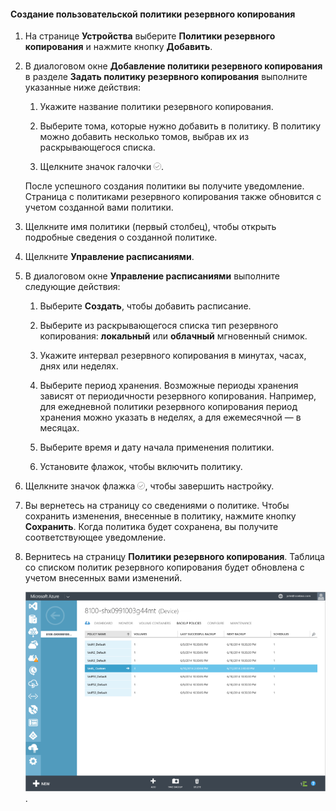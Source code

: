 
#### Создание пользовательской политики резервного копирования

1. На странице **Устройства** выберите **Политики резервного копирования** и нажмите кнопку **Добавить**.

2. В диалоговом окне **Добавление политики резервного копирования** в разделе **Задать политику резервного копирования** выполните указанные ниже действия:

    1. Укажите название политики резервного копирования.

    2. Выберите тома, которые нужно добавить в политику. В политику можно добавить несколько томов, выбрав их из раскрывающегося списка.

    3. Щелкните значок галочки ![значок галочки](./media/storsimple-add-backup-policy/HCS_CheckIcon-include.png).

     После успешного создания политики вы получите уведомление. Страница с политиками резервного копирования также обновится с учетом созданной вами политики.

4. Щелкните имя политики (первый столбец), чтобы открыть подробные сведения о созданной политике.

5. Щелкните **Управление расписаниями**.

6. В диалоговом окне **Управление расписаниями** выполните следующие действия:

    1. Выберите **Создать**, чтобы добавить расписание.

    2. Выберите из раскрывающегося списка тип резервного копирования: **локальный** или **облачный** мгновенный снимок.

    3. Укажите интервал резервного копирования в минутах, часах, днях или неделях.

    4. Выберите период хранения. Возможные периоды хранения зависят от периодичности резервного копирования. Например, для ежедневной политики резервного копирования период хранения можно указать в неделях, а для ежемесячной — в месяцах.
 
    5. Выберите время и дату начала применения политики.

    6. Установите флажок, чтобы включить политику.

7. Щелкните значок флажка ![значок галочки](./media/storsimple-add-backup-policy/HCS_CheckIcon-include.png), чтобы завершить настройку.

8. Вы вернетесь на страницу со сведениями о политике. Чтобы сохранить изменения, внесенные в политику, нажмите кнопку **Сохранить**. Когда политика будет сохранена, вы получите соответствующее уведомление.

9. Вернитесь на страницу **Политики резервного копирования**. Таблица со списком политик резервного копирования будет обновлена с учетом внесенных вами изменений.

    ![Настраиваемая политика резервного копирования](./media/storsimple-create-custom-backup-policy/HCS_CustomBackupPolicyM-include.png).

<!---HONumber=62-->